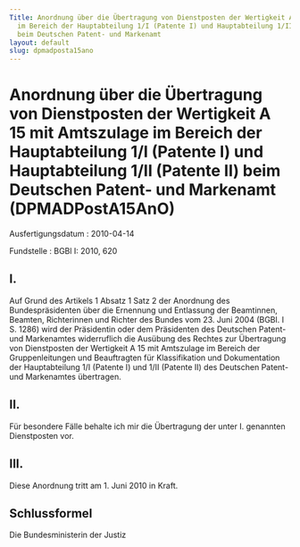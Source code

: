 ```yaml
---
Title: Anordnung über die Übertragung von Dienstposten der Wertigkeit A 15 mit Amtszulage
  im Bereich der Hauptabteilung 1/I (Patente I) und Hauptabteilung 1/II (Patente II)
  beim Deutschen Patent- und Markenamt
layout: default
slug: dpmadposta15ano
---
```


# Anordnung über die Übertragung von Dienstposten der Wertigkeit A 15 mit Amtszulage im Bereich der Hauptabteilung 1/I (Patente I) und Hauptabteilung 1/II (Patente II) beim Deutschen Patent- und Markenamt (DPMADPostA15AnO)

Ausfertigungsdatum
:   2010-04-14

Fundstelle
:   BGBl I: 2010, 620


## I.

Auf Grund des Artikels 1 Absatz 1 Satz 2 der Anordnung des
Bundespräsidenten über die Ernennung und Entlassung der Beamtinnen,
Beamten, Richterinnen und Richter des Bundes vom 23. Juni 2004 (BGBl.
I S. 1286) wird der Präsidentin oder dem Präsidenten des Deutschen
Patent- und Markenamtes widerruflich die Ausübung des Rechtes zur
Übertragung von Dienstposten der Wertigkeit A 15 mit Amtszulage im
Bereich der Gruppenleitungen und Beauftragten für Klassifikation und
Dokumentation der Hauptabteilung 1/I (Patente I) und 1/II (Patente II)
des Deutschen Patent- und Markenamtes übertragen.


## II.

Für besondere Fälle behalte ich mir die Übertragung der unter I.
genannten Dienstposten vor.


## III.

Diese Anordnung tritt am 1. Juni 2010 in Kraft.


## Schlussformel

Die Bundesministerin der Justiz

